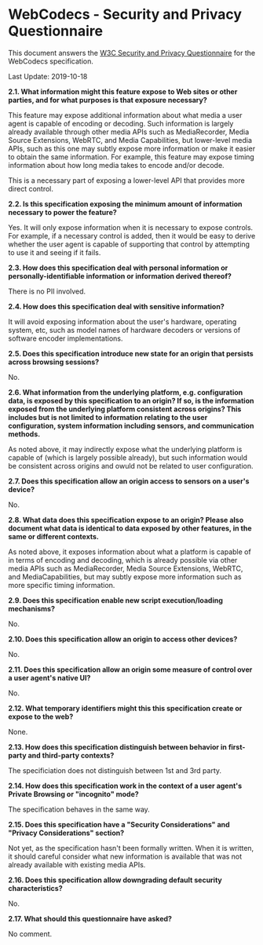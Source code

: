 # WebCodecs - Security and Privacy Questionnaire

This document answers the [W3C Security and Privacy
Questionnaire](https://www.w3.org/TR/security-privacy-questionnaire/) for the
WebCodecs specification.

Last Update: 2019-10-18

**2.1. What information might this feature expose to Web sites or other parties, and for what purposes is that exposure necessary?**

This feature may expose additional information about what media a user agent is
capable of encoding or decoding.  Such information is largely already available
through other media APIs such as MediaRecorder, Media Source Extensions, WebRTC,
and Media Capabilities, but lower-level media APIs, such as this one may subtly
expose more information or make it easier to obtain the same information.  For
example, this feature may expose timing information about how long media takes
to encode and/or decode.

This is a necessary part of exposing a lower-level API that provides more direct
control.


**2.2. Is this specification exposing the minimum amount of information necessary to power the feature?**

Yes.  It will only expose information when it is necessary to expose controls.
For example, if a necessary control is added, then it would be easy to derive
whether the user agent is capable of supporting that control by attempting to
use it and seeing if it fails.

**2.3. How does this specification deal with personal information or personally-identifiable information or information derived thereof?**

There is no PII involved.

**2.4. How does this specification deal with sensitive information?**

It will avoid exposing information about the user's hardware, operating system,
etc, such as model names of hardware decoders or versions of software encoder
implementations.

**2.5. Does this specification introduce new state for an origin that persists across browsing sessions?**

No.

**2.6. What information from the underlying platform, e.g. configuration data, is exposed by this specification to an origin? If so, is the information exposed from the underlying platform consistent across origins? This includes but is not limited to information relating to the user configuration, system information including sensors, and communication methods.**

As noted above, it may indirectly expose what the underlying platform is capable
of (which is largely possible already), but such information would be consistent
across origins and owuld not be related to user configuration.

**2.7. Does this specification allow an origin access to sensors on a user's device?**

No.

**2.8. What data does this specification expose to an origin? Please also document what data is identical to data exposed by other features, in the same or different contexts.**

As noted above, it exposes information about what a platform is capable of in
terms of encoding and decoding, which is already possible via other media APIs
such as MediaRecorder, Media Source Extensions, WebRTC, and MediaCapabilities,
but may subtly expose more information such as more specific timing information.

**2.9. Does this specification enable new script execution/loading mechanisms?**

No.

**2.10. Does this specification allow an origin to access other devices?**

No.

**2.11. Does this specification allow an origin some measure of control over a user agent's native UI?**

No.

**2.12. What temporary identifiers might this this specification create or expose to the web?**

None.

**2.13. How does this specification distinguish between behavior in first-party and third-party contexts?**

The specificiation does not distinguish between 1st and 3rd party.

**2.14. How does this specification work in the context of a user agent's Private Browsing or "incognito" mode?**

The specification behaves in the same way.

**2.15. Does this specification have a "Security Considerations" and "Privacy Considerations" section?**

Not yet, as the specification hasn't been formally written.  When it is written,
it should careful consider what new information is available that was not
already available with existing media APIs.

**2.16. Does this specification allow downgrading default security characteristics?**

No.

**2.17. What should this questionnaire have asked?**

No comment.
